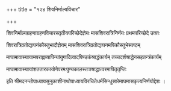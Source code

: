 +++
title = "१२४ शिवनिर्माल्यविचार"

+++

शिवनिर्माल्यग्रहणाग्रहणविचारस्तृतीयपरिच्छेदेज्ञेयः मासशिवरात्रिनिर्णयः प्रथमपरिच्छेदे उक्तः

शिवरात्रिव्रतोद्यापनंकौस्तुभादौज्ञेयम् मासशिवरात्रिव्रतोद्यापनमपिकौस्तुभेस्पष्टम्

माघामावास्यायामपराह्णव्यापिन्यांयुगादित्वादपिण्डकंश्राद्धंकार्यम् तच्चदर्शश्राद्धेनसहतन्त्रंकार्यम्

माघामावास्यायांशततारकायोगेपरमःपुण्यकालस्तत्रश्राद्धात्परमापितृतृप्तिः

इति श्रीमदनन्तोपाध्यायसुनुकाशीनाथोपाध्यायविरचितेधर्मसिन्धुसारेमाघमासकृत्यनिर्णयोद्देशः ।
